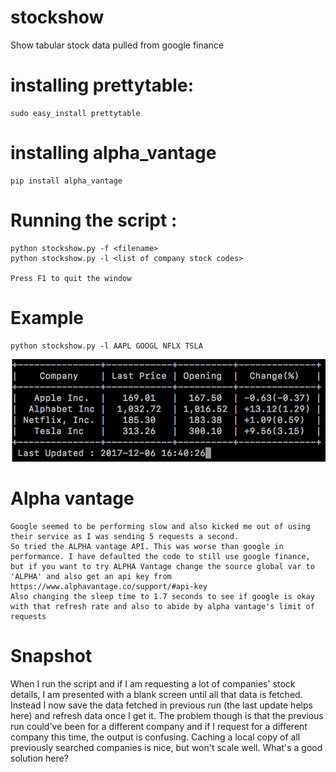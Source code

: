 # stockshow
Show tabular stock data pulled from google finance

# installing prettytable:
    sudo easy_install prettytable

# installing alpha_vantage
    pip install alpha_vantage

# Running the script :
    python stockshow.py -f <filename>
    python stockshow.py -l <list of company stock codes>

    Press F1 to quit the window
# Example
    python stockshow.py -l AAPL GOOGL NFLX TSLA

![alt text](https://github.com/yahskakn/stockshow/blob/master/output.png)

# Alpha vantage
    Google seemed to be performing slow and also kicked me out of using their service as I was sending 5 requests a second. 
    So tried the ALPHA vantage API. This was worse than google in performance. I have defaulted the code to still use google finance,
    but if you want to try ALPHA Vantage change the source global var to 'ALPHA' and also get an api key from https://www.alphavantage.co/support/#api-key
    Also changing the sleep time to 1.7 seconds to see if google is okay with that refresh rate and also to abide by alpha vantage's limit of requests

# Snapshot
When I run the script and if I am requesting a lot of companies' stock details, I am presented with a blank screen until all that data is fetched.
Instead I now save the data fetched in previous run (the last update helps here) and refresh data once I get it.
The problem though is that the previous run could've been for a different company and if I request for a different company this time, the output is confusing.
Caching a local copy of all previously searched companies is nice, but won't scale well. What's a good solution here?
